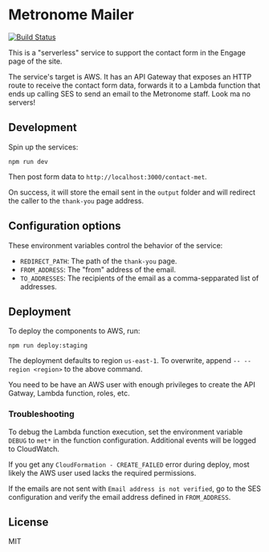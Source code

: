 # Metronome Mailer

[![Build Status](https://travis-ci.com/autonomoussoftware/metronome-send-email.svg?branch=master)](https://travis-ci.com/autonomoussoftware/metronome-send-email)

This is a "serverless" service to support the contact form in the Engage page of the site.

The service's target is AWS.
It has an API Gateway that exposes an HTTP route to receive the contact form data, forwards it to a Lambda function that ends up calling SES to send an email to the Metronome staff.
Look ma no servers!

## Development

Spin up the services:

```shell
npm run dev
```

Then post form data to `http://localhost:3000/contact-met`.

On success, it will store the email sent in the `output` folder and will redirect the caller to the `thank-you` page address.

## Configuration options

These environment variables control the behavior of the service:

- `REDIRECT_PATH`: The path of the `thank-you` page.
- `FROM_ADDRESS`: The "from" address of the email.
- `TO_ADDRESSES`: The recipients of the email as a comma-sepparated list of addresses.

## Deployment

To deploy the components to AWS, run:

```shell
npm run deploy:staging
```

The deployment defaults to region `us-east-1`.
To overwrite, append `-- --region <region>` to the above command.

You need to be have an AWS user with enough privileges to create the API Gatway, Lambda function, roles, etc.

### Troubleshooting

To debug the Lambda function execution, set the environment variable `DEBUG` to `met*` in the function configuration.
Additional events will be logged to CloudWatch.

If you get any `CloudFormation - CREATE_FAILED` error during deploy, most likely the AWS user used lacks the required permissions.

If the emails are not sent with `Email address is not verified`, go to the SES configuration and verify the email address defined in `FROM_ADDRESS`.

## License

MIT
